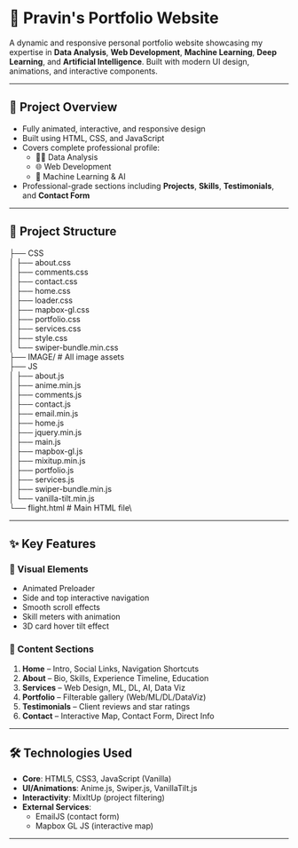 # 💼 Pravin's Portfolio Website

A dynamic and responsive personal portfolio website showcasing my expertise in **Data Analysis**, **Web Development**, **Machine Learning**, **Deep Learning**, and **Artificial Intelligence**. Built with modern UI design, animations, and interactive components.

---

## 🚀 Project Overview

- Fully animated, interactive, and responsive design
- Built using HTML, CSS, and JavaScript
- Covers complete professional profile:
  - 👨‍💼 Data Analysis
  - 🌐 Web Development
  - 🤖 Machine Learning & AI
- Professional-grade sections including **Projects**, **Skills**, **Testimonials**, and **Contact Form**

---

## 📁 Project Structure

├── CSS\
│ ├── about.css\
│ ├── comments.css\
│ ├── contact.css\
│ ├── home.css\
│ ├── loader.css\
│ ├── mapbox-gl.css\
│ ├── portfolio.css\
│ ├── services.css\
│ ├── style.css\
│ └── swiper-bundle.min.css\
├── IMAGE/ # All image assets\
├── JS\
│ ├── about.js\
│ ├── anime.min.js\
│ ├── comments.js\
│ ├── contact.js\
│ ├── email.min.js\
│ ├── home.js\
│ ├── jquery.min.js\
│ ├── main.js\
│ ├── mapbox-gl.js\
│ ├── mixitup.min.js\
│ ├── portfolio.js\
│ ├── services.js\
│ ├── swiper-bundle.min.js\
│ └── vanilla-tilt.min.js\
└── flight.html # Main HTML file\


---

## ✨ Key Features

### 🎨 Visual Elements

- Animated Preloader
- Side and top interactive navigation
- Smooth scroll effects
- Skill meters with animation
- 3D card hover tilt effect

### 🧱 Content Sections

1. **Home** – Intro, Social Links, Navigation Shortcuts  
2. **About** – Bio, Skills, Experience Timeline, Education  
3. **Services** – Web Design, ML, DL, AI, Data Viz  
4. **Portfolio** – Filterable gallery (Web/ML/DL/DataViz)  
5. **Testimonials** – Client reviews and star ratings  
6. **Contact** – Interactive Map, Contact Form, Direct Info  

---

## 🛠️ Technologies Used

- **Core**: HTML5, CSS3, JavaScript (Vanilla)
- **UI/Animations**: Anime.js, Swiper.js, VanillaTilt.js
- **Interactivity**: MixItUp (project filtering)
- **External Services**: 
  - EmailJS (contact form)
  - Mapbox GL JS (interactive map)

---
